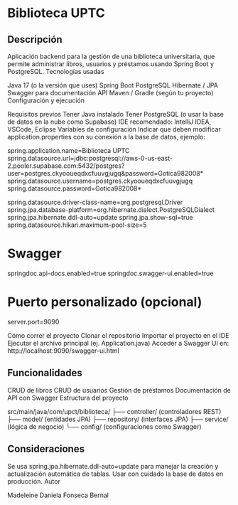 
# Biblioteca UPTC

## Descripción

Aplicación backend para la gestión de una biblioteca universitaria, que permite administrar libros, usuarios y préstamos usando Spring Boot y PostgreSQL.
Tecnologías usadas

Java 17 (o la versión que uses)
Spring Boot
PostgreSQL
Hibernate / JPA
Swagger para documentación API
Maven / Gradle (según tu proyecto)
Configuración y ejecución

Requisitos previos
Tener Java instalado
Tener PostgreSQL (o usar la base de datos en la nube como Supabase)
IDE recomendado: IntelliJ IDEA, VSCode, Eclipse
Variables de configuración
Indicar que deben modificar application.properties con su conexión a la base de datos, ejemplo:

spring.application.name=Biblioteca UPTC
spring.datasource.url=jdbc:postgresql://aws-0-us-east-2.pooler.supabase.com:5432/postgres?user=postgres.ckyooueqdxcfuuvgjugq&password=Gotica982008*
spring.datasource.username=postgres.ckyooueqdxcfuuvgjugq
spring.datasource.password=Gotica982008*


spring.datasource.driver-class-name=org.postgresql.Driver
spring.jpa.database-platform=org.hibernate.dialect.PostgreSQLDialect
spring.jpa.hibernate.ddl-auto=update
spring.jpa.show-sql=true
spring.datasource.hikari.maximum-pool-size=5


# Swagger
springdoc.api-docs.enabled=true
springdoc.swagger-ui.enabled=true

# Puerto personalizado (opcional)
server.port=9090



Cómo correr el proyecto
Clonar el repositorio
Importar el proyecto en el IDE
Ejecutar el archivo principal (ej. Application.java)
Acceder a Swagger UI en: http://localhost:9090/swagger-ui.html

## Funcionalidades

CRUD de libros
CRUD de usuarios
Gestión de préstamos
Documentación de API con Swagger
Estructura del proyecto

src/main/java/com/upct/biblioteca/
 ├── controller/      (controladores REST)
 ├── model/           (entidades JPA)
 ├── repository/      (interfaces JPA)
 ├── service/         (lógica de negocio)
 └── config/          (configuraciones como Swagger)
 
## Consideraciones

Se usa spring.jpa.hibernate.ddl-auto=update para manejar la creación y actualización automática de tablas.
Usar con cuidado la base de datos en producción.
Autor

Madeleine Daniela Fonseca Bernal
